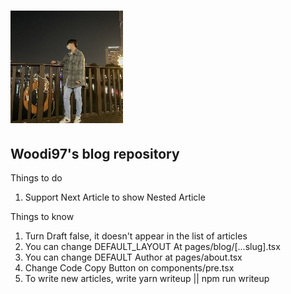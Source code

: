 # ![tailwind-nextjs-banner](/public/static/images/avatar.png)

## Woodi97's blog repository

Things to do

1. Support Next Article to show Nested Article

Things to know

1. Turn Draft false, it doesn't appear in the list of articles
2. You can change DEFAULT_LAYOUT At pages/blog/[...slug].tsx
3. You can change DEFAULT Author at pages/about.tsx
4. Change Code Copy Button on components/pre.tsx
5. To write new articles, write yarn writeup || npm run writeup
